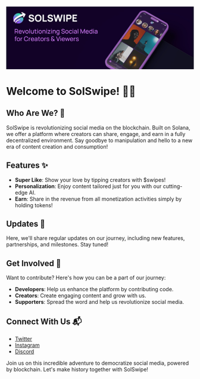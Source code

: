 ![Banner](../images/banner.jpeg)
# Welcome to SolSwipe! 🚀📱

## Who Are We? 🌟

SolSwipe is revolutionizing social media on the blockchain. Built on Solana, we offer a platform where creators can share, engage, and earn in a fully decentralized environment. Say goodbye to manipulation and hello to a new era of content creation and consumption!

## Features ✨

- **Super Like**: Show your love by tipping creators with $swipes!
- **Personalization**: Enjoy content tailored just for you with our cutting-edge AI.
- **Earn**: Share in the revenue from all monetization activities simply by holding tokens!

## Updates 📅

Here, we'll share regular updates on our journey, including new features, partnerships, and milestones. Stay tuned!



## Get Involved 🤝

Want to contribute? Here's how you can be a part of our journey:

- **Developers**: Help us enhance the platform by contributing code.
- **Creators**: Create engaging content and grow with us.
- **Supporters**: Spread the word and help us revolutionize social media.

## Connect With Us 📬

- [Twitter](#)
- [Instagram](#)
- [Discord](#)

Join us on this incredible adventure to democratize social media, powered by blockchain. Let's make history together with SolSwipe!